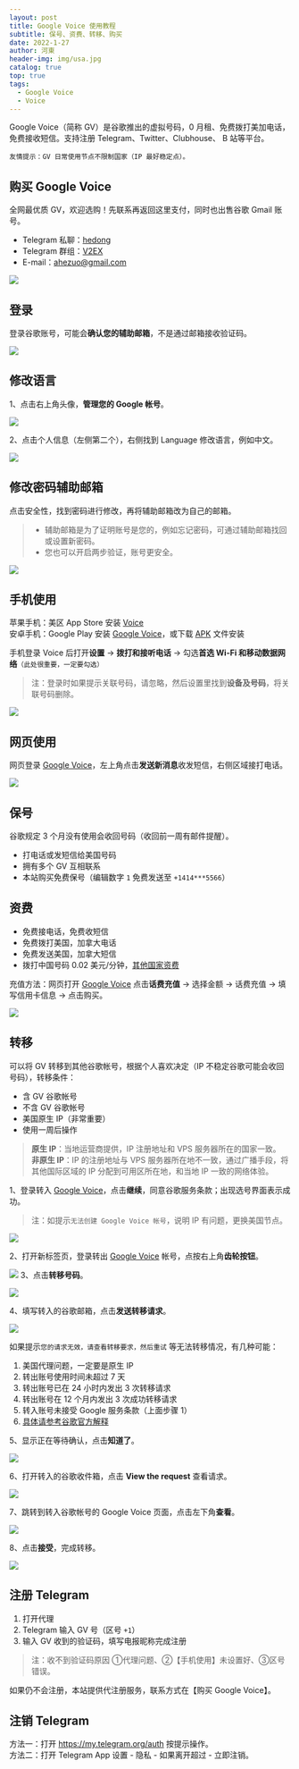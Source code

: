 ```yaml
---
layout: post
title: Google Voice 使用教程
subtitle: 保号、资费、转移、购买
date: 2022-1-27
author: 河東
header-img: img/usa.jpg
catalog: true
top: true
tags:
  - Google Voice
  - Voice
---
```


Google Voice（简称 GV）是谷歌推出的虚拟号码，0 月租、免费拨打美加电话，免费接收短信。支持注册 Telegram、Twitter、Clubhouse、 B 站等平台。

`友情提示：GV 日常使用节点不限制国家（IP 最好稳定点）。`


## 购买 Google Voice

全网最优质 GV，欢迎选购！先联系再返回这里支付，同时也出售谷歌 Gmail 账号。

- Telegram 私聊：[hedong](https://t.me/hedong) 
- Telegram 群组：[V2EX](https://t.me/V2EXPro)
- E-mail：<ahezuo@gmail.com>

![](https://i.imgur.com/eXaKhtv.png)


## 登录

登录谷歌账号，可能会**确认您的辅助邮箱**，不是通过邮箱接收验证码。

![](https://i.imgur.com/cAWNsRj.png)

## 修改语言

1、点击右上角头像，**管理您的 Google 帐号**。

![](https://i.imgur.com/DKcKZQl.png)

2、点击个人信息（左侧第二个），右侧找到 Language 修改语言，例如中文。

![](https://i.imgur.com/oMYAOmY.png)
## 修改密码辅助邮箱

点击安全性，找到密码进行修改，再将辅助邮箱改为自己的邮箱。

>- 辅助邮箱是为了证明账号是您的，例如忘记密码，可通过辅助邮箱找回或设置新密码。
>- 您也可以开启两步验证，账号更安全。

![](https://i.imgur.com/dmWyVKU.png)




## 手机使用

苹果手机：美区 App Store 安装 [Voice](https://apps.apple.com/us/app/google-voice/id318698524)\
安卓手机：Google Play 安装 [Google Voice](https://play.google.com/store/apps/details?id=com.google.android.apps.googlevoice&hl=zh&gl=US)，或下载 [APK](https://apkpure.com/search?q=Google+Voice) 文件安装

手机登录 Voice 后打开**设置** → **拨打和接听电话** → 勾选**首选 Wi-Fi 和移动数据网络**`（此处很重要，一定要勾选）`

>注：登录时如果提示关联号码，请忽略，然后设置里找到**设备及号码**，将关联号码删除。

![](https://i.imgur.com/TCY50ff.jpg)

## 网页使用

网页登录 [Google Voice](https://voice.google.com/)，左上角点击**发送新消息**收发短信，右侧区域接打电话。

![](https://i.imgur.com/IrB7dd5.png)




## 保号

谷歌规定 3 个月没有使用会收回号码（收回前一周有邮件提醒）。

- 打电话或发短信给美国号码
- 拥有多个 GV 互相联系
- 本站购买免费保号（编辑数字 `1` 免费发送至 `+1414***5566`）
  

## 资费

- 免费接电话，免费收短信
- 免费拨打美国，加拿大电话
- 免费发送美国，加拿大短信
- 拨打中国号码 0.02 美元/分钟，[其他国家资费](https://voice.google.com/u/0/rates?pli=1)

充值方法：网页打开 [Google Voice](https://voice.google.com/u/3/billing) 点击**话费充值** → 选择金额 → 话费充值 → 填写信用卡信息 → 点击购买。

![](https://i.imgur.com/5WiCJVa.png)


## 转移

可以将 GV 转移到其他谷歌帐号，根据个人喜欢决定（IP 不稳定谷歌可能会收回号码），转移条件：

- 含 GV 谷歌帐号
- 不含 GV 谷歌帐号
- 美国原生 IP（非常重要）
- 使用一周后操作

>**原生 IP**：当地运营商提供，IP 注册地址和 VPS 服务器所在的国家一致。\
>**非原生 IP**：IP 的注册地址与 VPS 服务器所在地不一致，通过广播手段，将其他国际区域的 IP 分配到可用区所在地，和当地 IP 一致的网络体验。


1、登录转入 [Google Voice](https://voice.google.com/u/0/messages)，点击**继续**，同意谷歌服务条款；出现选号界面表示成功。

> 注：如提示`无法创建 Google Voice 帐号`，说明 IP 有问题，更换美国节点。

![](https://i.imgur.com/b7Iiwn2.png)

2、打开新标签页，登录转出 [Google Voice](https://voice.google.com/u/0/messages) 帐号，点按右上角**齿轮按钮**。


![](https://i.imgur.com/FpZ4KxH.png)
3、点击**转移号码**。

![](https://i.imgur.com/OASFgdA.png)

4、填写转入的谷歌邮箱，点击**发送转移请求**。


![](https://i.imgur.com/dnPKT2H.png)

如果提示`您的请求无效，请查看转移要求，然后重试` 等无法转移情况，有几种可能：
1. 美国代理问题，一定要是原生 IP
2. 转出账号使用时间未超过 7 天
3. 转出账号已在 24 小时内发出 3 次转移请求
4. 转出账号在 12 个月内发出 3 次成功转移请求
5. 转入账号未接受 Google 服务条款（上面步骤 1）
6. [具体请参考谷歌官方解释](https://support.google.com/voice/answer/1065667?authuser=0#googlexfer&zippy) 


5、显示正在等待确认，点击**知道了**。

![](https://i.imgur.com/YbWLJgg.png)

6、打开转入的谷歌收件箱，点击 **View the request** 查看请求。

![](https://i.imgur.com/4H0A9lC.png)

7、跳转到转入谷歌帐号的 Google Voice 页面，点击左下角**查看**。

![](https://i.imgur.com/Yl00SOG.png)

8、点击**接受**，完成转移。

![](https://i.imgur.com/naiWfji.png)


## 注册 Telegram

1. 打开代理
2. Telegram 输入 GV 号（区号 `+1`）
3. 输入 GV 收到的验证码，填写电报昵称完成注册

>注：收不到验证码原因 ①代理问题、②【手机使用】未设置好、③区号错误。

如果仍不会注册，本站提供代注册服务，联系方式在【购买 Google Voice】。

## 注销 Telegram

方法一：打开 <https://my.telegram.org/auth> 按提示操作。\
方法二：打开 Telegram App 设置 - 隐私 - 如果离开超过 - 立即注销。
